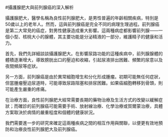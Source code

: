 #攝護腺肥大與前列腺癌的深入解析

攝護腺肥大，醫學名稱為良性前列腺肥大，是男性普遍的年齡相關疾病，特別是50歲以上的老年人。然而，這與前列腺癌是完全不同的病理生理過程。前列腺癌是第二大常見的癌症，對男性健康造成重大影響。這兩種病症都影響前列腺——一個小型、核桃大小的腺體，其主要功能是分泌精液的一部分，維護精子的健康和活力。

首先，我們先詳細談談攝護腺肥大。在影響尿路功能的這種疾病中，前列腺腺體的體積逐漸增大，導致膀胱出口的壓迫和收縮，引起尿液排出困難、頻繁的尿意以及夜間頻尿等症狀。

另一方面，前列腺癌是由於異常細胞增生和分化形成腫瘤。初期可能無任何症狀，但當腫瘤壓迫尿道時，可能導致尿路阻塞和排尿困難。如果癌細胞轉移到骨頭，則可能產生嚴重的疼痛。

在治療方面，良性前列腺肥大經常需要長期的藥物治療及生活方式的改變以緩解症狀；而確診的前列腺癌可能需要手術、放射線治療、化學治療或賀爾蒙治療，具體方案取決於病情的嚴重程度和個體的健康狀況。

我們需要進一步的研究來確定這兩種疾病之間的相互作用與關聯，以便更有效地預防和治療良性前列腺肥大及前列腺癌。